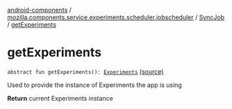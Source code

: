 [android-components](../../index.md) / [mozilla.components.service.experiments.scheduler.jobscheduler](../index.md) / [SyncJob](index.md) / [getExperiments](./get-experiments.md)

# getExperiments

`abstract fun getExperiments(): `[`Experiments`](../../mozilla.components.service.experiments/-experiments/index.md) [(source)](https://github.com/mozilla-mobile/android-components/blob/master/components/service/experiments/src/main/java/mozilla/components/service/experiments/scheduler/jobscheduler/SyncJob.kt#L42)

Used to provide the instance of Experiments
the app is using

**Return**
current Experiments instance


